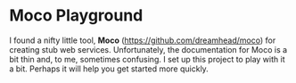 # Moco Playground

I found a nifty little tool, **Moco** (https://github.com/dreamhead/moco) for creating stub web services. Unfortunately, the documentation for Moco is a bit thin and, to me, sometimes confusing. I set up this project to play with it a bit. Perhaps it will help you get started more quickly.